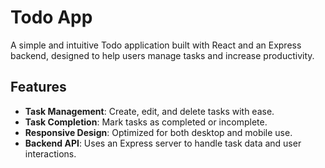 # Todo App

A simple and intuitive Todo application built with React and an Express backend, designed to help users manage tasks and increase productivity.

## Features

- **Task Management**: Create, edit, and delete tasks with ease.
- **Task Completion**: Mark tasks as completed or incomplete.
- **Responsive Design**: Optimized for both desktop and mobile use.
- **Backend API**: Uses an Express server to handle task data and user interactions.
